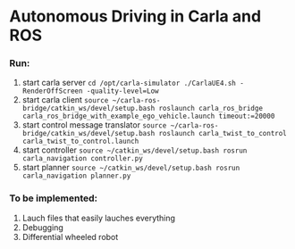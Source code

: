 # Autonomous Driving in Carla and ROS
### Run:
1. start carla server
`cd /opt/carla-simulator
./CarlaUE4.sh -RenderOffScreen -quality-level=Low`
2. start carla client
`source ~/carla-ros-bridge/catkin_ws/devel/setup.bash
roslaunch carla_ros_bridge carla_ros_bridge_with_example_ego_vehicle.launch timeout:=20000`
3. start control message translator
`source ~/carla-ros-bridge/catkin_ws/devel/setup.bash
roslaunch carla_twist_to_control carla_twist_to_control.launch`
4. start controller
`source ~/catkin_ws/devel/setup.bash
rosrun carla_navigation controller.py`
5. start planner
`source ~/catkin_ws/devel/setup.bash
rosrun carla_navigation planner.py`
### To be implemented:
1. Lauch files that easily lauches everything
2. Debugging
3. Differential wheeled robot

